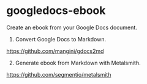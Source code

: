 googledocs-ebook
================

Create an ebook from your Google Docs document.

1. Convert Google Docs to Markdown. 

https://github.com/mangini/gdocs2md

2. Generate ebook from Markdown with Metalsmith.

https://github.com/segmentio/metalsmith

